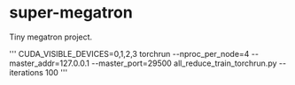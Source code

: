 # super-megatron
Tiny megatron project.

'''
CUDA_VISIBLE_DEVICES=0,1,2,3 torchrun --nproc_per_node=4 --master_addr=127.0.0.1 --master_port=29500 all_reduce_train_torchrun.py --iterations 100
'''

